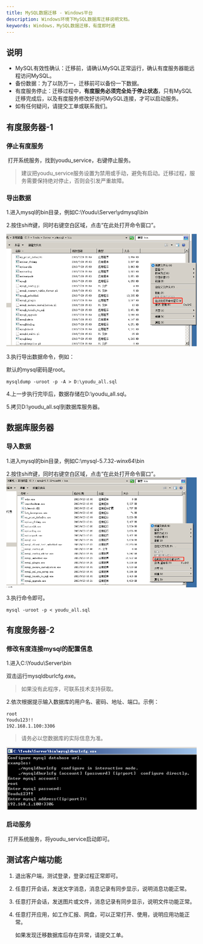 ```yaml
---
title: MySQL数据迁移 - Windows平台
description: Windows环境下MySQL数据库迁移说明文档。
keywords: Windows，MySQL数据迁移，有度即时通
---
```


## 说明

- MySQL有效性确认：迁移前，请确认MySQL正常运行，确认有度服务器能远程访问MySQL。
- 备份数据：为了以防万一，迁移前可以备份一下数据。
- 有度服务停止：迁移过程中，**有度服务必须完全处于停止状态**，只有MySQL迁移完成后，以及有度服务修改好访问MySQL连接，才可以启动服务。
- 如有任何疑问，请提交工单或联系我们。

## 有度服务器-1

### 停止有度服务

​		打开系统服务，找到youdu_service，右键停止服务。

> 建议把youdu_service服务设置为禁用或手动，避免有启动。迁移过程，服务需要保持绝对停止，否则会引发严重故障。

### 导出数据

1.进入mysql的bin目录，例如C:\Youdu\Server\ydmysql\bin

2.按住shift键，同时右键空白区域，点击“在此处打开命令窗口”。

![image-20201119205425922](res/a01_00010/image-20201119205425922.png)

3.执行导出数据命令，例如：

默认的mysql密码是root。

```
mysqldump -uroot -p -A > D:\youdu_all.sql
```

4.上一步执行完毕后，数据存储在D:\youdu_all.sql。

5.拷贝D:\youdu_all.sql到数据库服务器。

## 数据库服务器

### 导入数据

1.进入mysql的bin目录，例如C:\mysql-5.7.32-winx64\bin

2.按住shift键，同时右键空白区域，点击“在此处打开命令窗口”。
![image-20201118144411189](res/a01_00010/image-20201118144411189.png)

3.执行命令即可。

```
mysql -uroot -p < youdu_all.sql
```

## 有度服务器-2

### 修改有度连接mysql的配置信息

1.进入C:\Youdu\Server\bin

双击运行mysqldburlcfg.exe。

> 如果没有此程序，可联系技术支持获取。

2.依次根据提示输入数据库的用户名、密码、地址、端口。示例：

```
root
Youdu123!!
192.168.1.100:3306
```

> 请务必以您数据库的实际信息为准。

![image-20201119213955156](res/a01_00010/image-20201119213955156.png)



### 启动服务

​		打开系统服务，将youdu_service启动即可。

## 测试客户端功能

1. 退出客户端，测试登录，登录过程正常即可。

2. 任意打开会话，发送文字消息，消息记录有同步显示，说明消息功能正常。

3. 任意打开会话，发送图片或文件，消息记录有同步显示，说明文件功能正常。

4. 任意打开应用，如工作汇报、网盘，可以正常打开、使用，说明应用功能正常。

   如果发现迁移数据库后存在异常，请提交工单。

